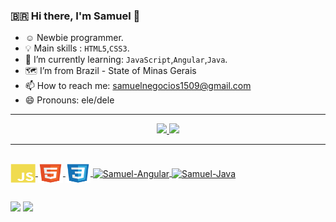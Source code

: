 ### 🇧🇷 Hi there, I'm Samuel 👋

- ☺️ Newbie programmer.
- 💡 Main skills :  `HTML5`,`CSS3`.
- 🌱 I’m currently learning: `JavaScript`,`Angular`,`Java`.
- 🗺️ I’m from Brazil - State of Minas Gerais
- 📫 How to reach me: samuelnegocios1509@gmail.com
- 😄 Pronouns: ele/dele

<hr>

<div align="center">
  <a href="https://github.com/samuelESP">
  <img height="180em" src="https://github-readme-stats.vercel.app/api?username=samuelESP&show_icons=true&theme=dark&include_all_commits=true&count_private=true"/>
  <img height="180em" src="https://github-readme-stats.vercel.app/api/top-langs/?username=samuelESP&layout=compact&langs_count=7&theme=dark"/>
</div>
<hr>
</div>
<div style="display: inline_block"><br>
  <img align="center" alt="Samuel-Js" height="30" width="40" src="https://raw.githubusercontent.com/devicons/devicon/master/icons/javascript/javascript-plain.svg">
  <img align="center" alt="Samuel-HTML" height="30" width="40" src="https://raw.githubusercontent.com/devicons/devicon/master/icons/html5/html5-original.svg">
  <img align="center" alt="Samuel-CSS" height="30" width="40" src="https://raw.githubusercontent.com/devicons/devicon/master/icons/css3/css3-original.svg">
  <img align="center" alt="Samuel-Angular" height="30" width="40" src="https://cdn.jsdelivr.net/gh/devicons/devicon/icons/angularjs/angularjs-plain.svg" />
  <img align="center" alt="Samuel-Java" height="30" width="40" src="https://cdn.jsdelivr.net/gh/devicons/devicon/icons/java/java-original.svg" />
  
</div>
  
  ##
 
<div> 
<a href = "mailto:samuelnegocios1509@gmail.com"><img src="https://img.shields.io/badge/-Gmail-%23333?style=for-the-badge&logo=gmail&logoColor=white" target="_blank"></a>
<a href="https://www.linkedin.com/in/samuel-e-14100a19b/" target="_blank"><img src="https://img.shields.io/badge/-LinkedIn-%230077B5?style=for-the-badge&logo=linkedin&logoColor=white" target="_blank"></a> 
</div>

